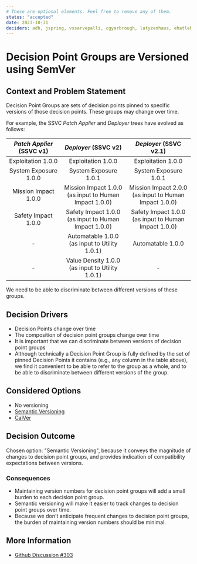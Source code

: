 ```yaml
---
# These are optional elements. Feel free to remove any of them.
status: "accepted"
date: 2023-10-31
deciders: adh, jspring, vssarvepalli, cgyarbrough, latyzenhaus, ehatleback
---
```

# Decision Point Groups are Versioned using SemVer

## Context and Problem Statement

Decision Point Groups are sets of decision points pinned to specific versions of those decision points.
These groups may change over time.

For example, the SSVC *Patch Applier* and *Deployer* trees have evolved as follows:

| *Patch Applier* (SSVC v1) | *Deployer* (SSVC v2)                                      |                   *Deployer* (SSVC v2.1)                    |
|:-------------------------:|:--------------------------------------------------------:|:-----------------------------------------------------------:|
| Exploitation 1.0.0        | Exploitation 1.0.0                                        |                     Exploitation 1.0.0                      |
| System Exposure 1.0.0     | System Exposure 1.0.1                                     |                    System Exposure 1.0.1                    |
| Mission Impact 1.0.0      | Mission Impact 1.0.0<br/>(as input to Human Impact 1.0.0) |  Mission Impact 2.0.0<br/>(as input to Human Impact 1.0.0)  |
| Safety Impact 1.0.0       | Safety Impact 1.0.0<br/>(as input to Human Impact 1.0.0)  |  Safety Impact 1.0.0<br/>(as input to Human Impact 1.0.0)   |
| -                         | Automatable 1.0.0<br/>(as input to Utility 1.0.1)         |                      Automatable 1.0.0                      |
| -                         | Value Density 1.0.0<br/>(as input to Utility 1.0.1)       |                              -                              |

We need to be able to discriminate between different versions of these groups.

## Decision Drivers

- Decision Points change over time
- The composition of decision point groups change over time
- It is important that we can discriminate between versions of decision point groups
- Although technically a Decision Point Group is fully defined by the set of pinned Decision Points it contains
(e.g., any column in the table above), we find it convenient to be able to refer to the group as a whole, and to be
able to discriminate between different versions of the group.

## Considered Options

- No versioning
- [Semantic Versioning](https://semver.org/)
- [CalVer](https://calver.org/)

## Decision Outcome

Chosen option: "Semantic Versioning", because it conveys the magnitude of changes to decision point groups, and provides
indication of compatibility expectations between versions.

### Consequences

- Maintaining version numbers for decision point groups will add a small burden to each decision point group.
- Semantic versioning will make it easier to track changes to decision point groups over time.
- Because we don't anticipate frequent changes to decision point groups, the burden of maintaining version numbers should be minimal.

## More Information

- [Github Discussion #303](https://github.com/CERTCC/SSVC/discussions/303)
